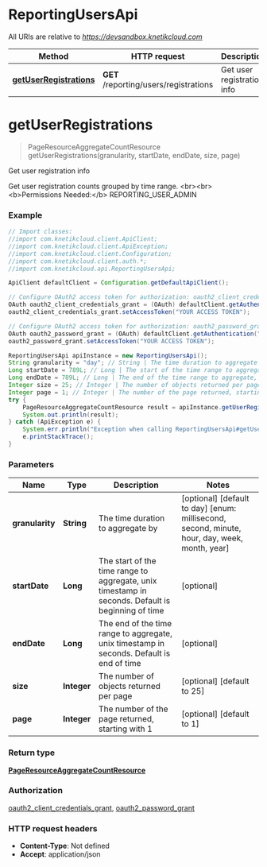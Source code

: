 # ReportingUsersApi

All URIs are relative to *https://devsandbox.knetikcloud.com*

Method | HTTP request | Description
------------- | ------------- | -------------
[**getUserRegistrations**](ReportingUsersApi.md#getUserRegistrations) | **GET** /reporting/users/registrations | Get user registration info


<a name="getUserRegistrations"></a>
# **getUserRegistrations**
> PageResourceAggregateCountResource getUserRegistrations(granularity, startDate, endDate, size, page)

Get user registration info

Get user registration counts grouped by time range. &lt;br&gt;&lt;br&gt;&lt;b&gt;Permissions Needed:&lt;/b&gt; REPORTING_USER_ADMIN

### Example
```java
// Import classes:
//import com.knetikcloud.client.ApiClient;
//import com.knetikcloud.client.ApiException;
//import com.knetikcloud.client.Configuration;
//import com.knetikcloud.client.auth.*;
//import com.knetikcloud.api.ReportingUsersApi;

ApiClient defaultClient = Configuration.getDefaultApiClient();

// Configure OAuth2 access token for authorization: oauth2_client_credentials_grant
OAuth oauth2_client_credentials_grant = (OAuth) defaultClient.getAuthentication("oauth2_client_credentials_grant");
oauth2_client_credentials_grant.setAccessToken("YOUR ACCESS TOKEN");

// Configure OAuth2 access token for authorization: oauth2_password_grant
OAuth oauth2_password_grant = (OAuth) defaultClient.getAuthentication("oauth2_password_grant");
oauth2_password_grant.setAccessToken("YOUR ACCESS TOKEN");

ReportingUsersApi apiInstance = new ReportingUsersApi();
String granularity = "day"; // String | The time duration to aggregate by
Long startDate = 789L; // Long | The start of the time range to aggregate, unix timestamp in seconds. Default is beginning of time
Long endDate = 789L; // Long | The end of the time range to aggregate, unix timestamp in seconds. Default is end of time
Integer size = 25; // Integer | The number of objects returned per page
Integer page = 1; // Integer | The number of the page returned, starting with 1
try {
    PageResourceAggregateCountResource result = apiInstance.getUserRegistrations(granularity, startDate, endDate, size, page);
    System.out.println(result);
} catch (ApiException e) {
    System.err.println("Exception when calling ReportingUsersApi#getUserRegistrations");
    e.printStackTrace();
}
```

### Parameters

Name | Type | Description  | Notes
------------- | ------------- | ------------- | -------------
 **granularity** | **String**| The time duration to aggregate by | [optional] [default to day] [enum: millisecond, second, minute, hour, day, week, month, year]
 **startDate** | **Long**| The start of the time range to aggregate, unix timestamp in seconds. Default is beginning of time | [optional]
 **endDate** | **Long**| The end of the time range to aggregate, unix timestamp in seconds. Default is end of time | [optional]
 **size** | **Integer**| The number of objects returned per page | [optional] [default to 25]
 **page** | **Integer**| The number of the page returned, starting with 1 | [optional] [default to 1]

### Return type

[**PageResourceAggregateCountResource**](PageResourceAggregateCountResource.md)

### Authorization

[oauth2_client_credentials_grant](../README.md#oauth2_client_credentials_grant), [oauth2_password_grant](../README.md#oauth2_password_grant)

### HTTP request headers

 - **Content-Type**: Not defined
 - **Accept**: application/json

